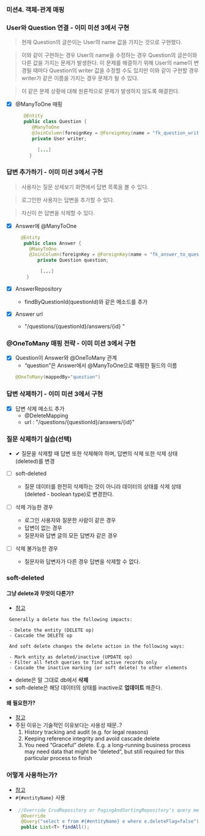 ### 미션4. 객체-관계 매핑

### User와 Question 연결 - 이미 미션 3에서 구현
> 현재 Question의 글쓴이는 User의 name 값을 가지는 것으로 구현했다.

> 이와 같이 구현하는 경우 User의 name을 수정하는 경우 Question의 글쓴이와 다른 값을 가지는 문제가 발생한다.
> 이 문제를 해결하기 위해 User의 name이 변경될 때마다 Question의 writer 값을 수정할 수도 있지만 이와 같이 구현할 경우 writer가 같은 이름을 가지는 경우 문제가 될 수 있다.

> 이 같은 문제 상황에 대해 원론적으로 문제가 발생하지 않도록 해결한다.

- [X] @ManyToOne 매핑
  ```java
	 @Entity
	 public class Question {
	    @ManyToOne
	    @JoinColumn(foreignKey = @ForeignKey(name = "fk_question_writer"))
	    private User writer;

	      [...]
	   }
   ```


### 답변 추가하기 - 이미 미션 3에서 구현
> 사용자는 질문 상세보기 화면에서 답변 목록을 볼 수 있다.

> 로그인한 사용자는 답변을 추가할 수 있다.

> 자신이 쓴 답변을 삭제할 수 있다.

- [X] Answer에 @ManyToOne
  ```java
	@Entity
	 public class Answer {
	   @ManyToOne
	   @JoinColumn(foreignKey = @ForeignKey(name = "fk_answer_to_question"))
	      private Question question;

	       [...]
	  }
  ```
- [X] AnswerRepository
  - findByQuestionId(questionId)와 같은 메소드를 추가

- [X] Answer url
  - "/questions/{questionId}/answers/{id} "


### @OneToMany 매핑 전략 - 이미 미션 3에서 구현
- [X] Question이 Answer와 @OneToMany 관계
  - “question”은 Answer에서 @ManyToOne으로 매핑한 필드의 이름
  ```java
  @OneToMany(mappedBy="question")
  ```

### 답변 삭제하기 - 이미 미션 3에서 구현
- [X] 답변 삭제 메소드 추가
  - @DeleteMapping
  - url : "/questions/{questionId}/answers/{id}"

### 질문 삭제하기 실습(선택)
- ✔ 질문을 삭제할 때 답변 또한 삭제해야 하며, 답변의 삭제 또한 삭제 상태(deleted)를 변경

- [ ] soft-deleted
  - 질문 데이터를 완전히 삭제하는 것이 아니라 데이터의 상태를 삭제 상태(deleted - boolean type)로 변경한다.
- [ ] 삭제 가능한 경우
  - 로그인 사용자와 질문한 사람이 같은 경우
  - 답변이 없는 경우
  - 질문자와 답변 글의 모든 답변자 같은 경우

- [ ] 삭제 불가능한 경우
  - 질문자와 답변자가 다른 경우 답변을 삭제할 수 없다.


### soft-deleted
#### 그냥 delete과 무엇이 다른가?
  - [참고](https://github.com/spring-projects/spring-data-jpa/issues/676#issuecomment-752422516)
   ```text
    Generally a delete has the following impacts:

    - Delete the entity (DELETE op)
    - Cascade the DELETE op

    And soft delete changes the delete action in the following ways:

    - Mark entity as deleted/inactive (UPDATE op)
    - Filter all fetch queries to find active records only
    - Cascade the inactive marking (or soft delete) to other elements
   ```
  - delete은 말 그대로 db에서 **삭제**
  - soft-delete은 해당 데이터의 상태를 inactive로 **업데이트** 해준다.
#### 왜 필요한가?
  - [참고](https://dzone.com/articles/to-delete-or-to-soft-delete-that-is-the-question)
  - 주된 이유는 기술적인 이유보다는 사용성 때문..?
    1. History tracking and audit (e.g. for legal reasons)
    2. Keeping reference integrity and avoid cascade delete
    3. You need “Graceful” delete. E.g. a long-running business process may need data that might be “deleted”, but still required for this particular process to finish

### 어떻게 사용하는가?
  - [참고](https://stackoverflow.com/a/33168644)
  - `#{#entityName}` 사용
  - ```java
	 //Override CrudRepository or PagingAndSortingRepository's query method:
	  @Override
	  @Query("select e from #{#entityName} e where e.deleteFlag=false")
	  public List<T> findAll();
    ```
